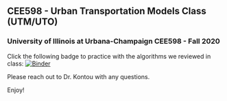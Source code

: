 ## CEE598 - Urban Transportation Models Class (UTM/UTO)
### University of Illinois at Urbana-Champaign CEE598 - Fall 2020
Click the following badge to practice with the algorithms we reviewed in class: [![Binder](https://mybinder.org/badge_logo.svg)](https://mybinder.org/v2/gh/ekontou/CEE-UTM-UTO/master)

Please reach out to Dr. Kontou with any questions.

Enjoy!

